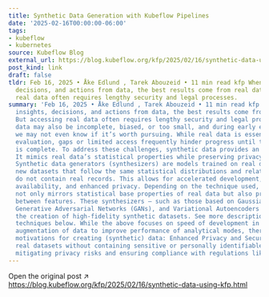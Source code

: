 ```yaml
---
title: Synthetic Data Generation with Kubeflow Pipelines
date: '2025-02-16T00:00:00-06:00'
tags:
- kubeflow
- kubernetes
source: Kubeflow Blog
external_url: https://blog.kubeflow.org/kfp/2025/02/16/synthetic-data-using-kfp.html
post_kind: link
draft: false
tldr: Feb 16, 2025 • Åke Edlund , Tarek Abouzeid • 11 min read kfp When creating insights,
  decisions, and actions from data, the best results come from real data. But accessing
  real data often requires lengthy security and legal processes.
summary: 'Feb 16, 2025 • Åke Edlund , Tarek Abouzeid • 11 min read kfp When creating
  insights, decisions, and actions from data, the best results come from real data.
  But accessing real data often requires lengthy security and legal processes. The
  data may also be incomplete, biased, or too small, and during early exploration,
  we may not even know if it’s worth pursuing. While real data is essential for proper
  evaluation, gaps or limited access frequently hinder progress until the formal process
  is complete. To address these challenges, synthetic data provides an alternative.
  It mimics real data’s statistical properties while preserving privacy and accessibility.
  Synthetic data generators (synthesizers) are models trained on real data to generate
  new datasets that follow the same statistical distributions and relationships but
  do not contain real records. This allows for accelerated development, improved data
  availability, and enhanced privacy. Depending on the technique used, synthetic data
  not only mirrors statistical base properties of real data but also preserves correlations
  between features. These synthesizers — such as those based on Gaussian Copulas,
  Generative Adversarial Networks (GANs), and Variational Autoencoders (VAEs) — enable
  the creation of high-fidelity synthetic datasets. See more description of these
  techniques below. While the above focuses on speed of development in general, and
  augmentation of data to improve performance of analytical modes, there are more
  motivations for creating (synthetic) data: Enhanced Privacy and Security Mimics
  real datasets without containing sensitive or personally identifiable information,
  mitigating privacy risks and ensuring compliance with regulations like GDPR.'
---
```

Open the original post ↗ https://blog.kubeflow.org/kfp/2025/02/16/synthetic-data-using-kfp.html
